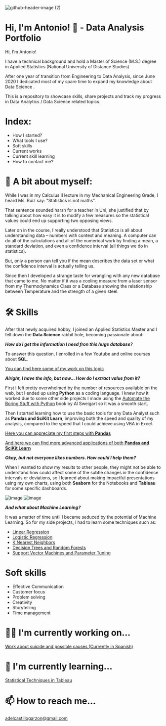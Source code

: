 ![github-header-image (2)](https://user-images.githubusercontent.com/114013508/192169162-5b3bc12a-9484-4e5a-84a8-b21b7b69d501.png)

# Hi, I'm Antonio! 👋 - Data Analysis Portfolio

Hi, I'm Antonio! 

I have a technical background and hold a Master of Science (M.S.) degree in Applied Statistics (National University of Distance Studies)

After one year of transition from Engineering to Data Analysis, since June 2020 I dedicated most of my spare time to expand my knowledge about Data Science .


This is a repository to showcase skills, share projects and track my progress in Data Analytics / Data Science related topics.

# Index:

* How I started?
* What tools I use?
* Soft skills
* Current works
* Current skill learning
* How to contact me?

# 🏃 A bit about myself:

While I was in my Calculus II lecture in my Mechanical Engineering Grade, I heard Ms. Ruiz say: "Statistics is not maths". 

That sentence sounded harsh for a teacher in Uni, she justified that by talking about how easy it is to modify a few measures so the statistical values could end up supporting two opposing views.

Later on in the course, I really understood that  Statistics is all about understanding data – numbers with context and meaning. A computer can do all of the calculations and all of the numerical work by finding a mean, a standard deviation, and even a confidence interval (all things we do in statistics). 

But, only a person can tell you if the mean describes the data set or what the confidence interval is actually telling us.

Since then I developed a strange taste for wrangling with any new database that came to me. 
No matter if it was a cooling measure from a laser sensor from my Thermodynamics Class or a Database showing the relationship between Temperature and the strength of a given steel. 


# 🛠 Skills
After that newly acquired hobby, I joined an Applied Statistics Master and I fell down the **Data Science** rabbit hole, becoming passionate about:

***How do I get the information I need fron this huge database?***

  To answer this question, I enrolled in a few Youtube and online courses about **SQL**.
  
  [You can find here some of my work on this topic](https://github.com/AntonioDelCastillo/Data-Analysis-Portfolio/tree/main/SQL) 
  
***Alright, I have the info, but now... How do I extract value from it?***

First I felt pretty overwhelmed by the number of resources available on the web, but I ended up using **Python** as a coding language. 
I knew how it worked due to some other side projects I made using the [Automate the Boring Stuff with Python](https://automatetheboringstuff.com/) book by Al Sweigart so it was a smooth start. 
  
Then I started learning how to use the basic tools for any Data Analyst such as __Pandas and SciKit Learn__, improving both the speed and quality of my analysis, compared to the speed that I could achieve using VBA in Excel.  


[Here you can appreciate my first steps with **Pandas**](https://github.com/AntonioDelCastillo/Data-Analysis-Portfolio/blob/main/Data%20Analysis/Pandas%20Basics.ipynb)


[And here we can find more advanced applications of both **Pandas and SciKit Learn**](https://github.com/AntonioDelCastillo/Data-Analysis-Portfolio/blob/main/C%C3%A1lculos%20suicidio.ipynb)
    
***Okay, but not everyone likes numbers. How could I help them?***

  When I wanted to show my results to other people, they might not be able to understand how could affect some of the subtle changes in the confidence intervals or deviations, so I learned about making impactful presentations using my own charts, using both **Seaborn** for the Notebooks and **Tableau** for some specific dashboards. 
  
![image](https://user-images.githubusercontent.com/114013508/192167665-f3db660a-34fb-4c81-8699-a4a80d93555b.png)
![image](https://user-images.githubusercontent.com/114013508/192167759-dced3637-fb7b-40f6-9bb3-0dd6718c3b03.png)

***And what about Machine Learning?***

It was a matter of time until I became seduced by the potential of Machine Learning. So for my side projects, I had to learn some techniques such as: 

* [Linear Regression](https://github.com/AntonioDelCastillo/Data-Analysis-Portfolio/blob/main/ML%20Snippets/Linear%20Regression.ipynb)
* [Logistic Regression](https://github.com/AntonioDelCastillo/Data-Analysis-Portfolio/blob/main/ML%20Snippets/Logistic%20Regression.ipynb)
* [K Nearest Neighbors](https://github.com/AntonioDelCastillo/Data-Analysis-Portfolio/blob/main/ML%20Snippets/%20K%20Nearest%20Neighbors%20(KNN).ipynb)
* [Decision Trees and Random Forests](https://github.com/AntonioDelCastillo/Data-Analysis-Portfolio/blob/main/ML%20Snippets/Decision%20Trees%20and%20Random%20Forests.ipynb)
* [Support Vector Machines and Parameter Tuning](https://github.com/AntonioDelCastillo/Data-Analysis-Portfolio/blob/main/ML%20Snippets/Support%20Vector%20Machines.ipynb)

# **Soft skills** 

* Effective Communication
* Customer focus 
* Problem solving
* Creativity
* Storytelling
* Time management

# 👩‍💻 I'm currently working on...
[Work about suicide and possible causes (Currently in Spanish)](https://github.com/AntonioDelCastillo/Data-Analysis-Portfolio/blob/main/C%C3%A1lculos%20suicidio.ipynb)
    
# 🧠 I'm currently learning...
[Statistical Techniques in Tableau](https://www.datacamp.com/courses/statistical-techniques-in-tableau)

# 📫 How to reach me...

  adelcastillogarzon@gmail.com
  

